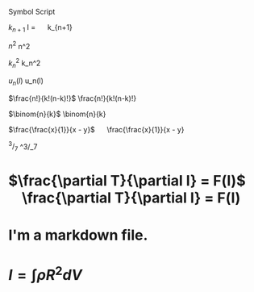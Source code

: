 Symbol	            Script

$k_{n+1}$	I = &nbsp;&nbsp;&nbsp;&nbsp; k_{n+1}

$n^2$	              n^2

$k_n^2$	            k_n^2

$u_n(l)$            u_n(l)

$\frac{n!}{k!(n-k)!}$	  \frac{n!}{k!(n-k)!}

$\binom{n}{k}$	        \binom{n}{k}

$\frac{\frac{x}{1}}{x - y}$	&nbsp;&nbsp;&nbsp;&nbsp; \frac{\frac{x}{1}}{x - y}

$^3/_7$	                          ^3/_7

# $\frac{\partial T}{\partial l} = F(l)$ &nbsp;&nbsp;&nbsp;&nbsp;\frac{\partial T}{\partial l} = F(l)

# I'm a markdown file.

# $I = \int \rho R^{2} dV$


